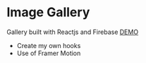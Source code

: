 # Image Gallery

Gallery built with Reactjs and Firebase [DEMO](https://my-gallery-prt.web.app/)

<ul>
  <li>Create my own hooks</li>
  <li>Use of Framer Motion</li>
</ul>
